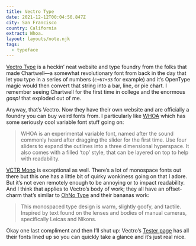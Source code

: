 ```yaml
---
title: Vectro Type
date: 2021-12-12T00:04:50.847Z
city: San Francisco
country: California
extract: Whoa.
layout: layouts/note.njk
tags:
  - typeface
---
```


[Vectro Type](https://www.vectrotype.com/) is a heckin’ neat website and type foundry from the folks that made Chartwell—a somewhat revolutionary font from back in the day that let you type in a series of numbers (`c+67+33` for example) and it’s OpenType magic would then convert that string into a bar, line, or pie chart. I remember seeing Chartwell for the first time in college and the enormous _gasp!_ that exploded out of me.

Anyway, that’s Vectro. Now they have their own website and are officially a foundry you can buy weird fonts from. I particularly like [WHOA](https://www.vectrotype.com/whoa) which has some seriously cool variable font stuff going on:

> WHOA is an experimental variable font, named after the sound commonly heard after dragging the slider for the first time. Use four sliders to expand the outlines into a three dimensional hyperspace. It also comes with a filled ‘top’ style, that can be layered on top to help with readability.

[VCTR Mono](https://www.vectrotype.com/vctr-mono) is exceptional as well. There’s a lot of monospace fonts out there but this one has a little bit of quirky wonkiness going on that I adore. But it’s not even remotely enough to be annoying or to impact readability. And I think that applies to Vectro’s body of work; they all have an offset-charm that’s similar to [OhNo Type](https://ohnotype.co/) and their bananas work:

> This monospaced type design is warm, slightly goofy, and tactile. Inspired by text found on the lenses and bodies of manual cameras, specifically Leicas and Nikons.

Okay one last compliment and then I’ll shut up: Vectro’s [Tester page](https://www.vectrotype.com/tester) has all their fonts lined up so you can quickly take a glance and it’s just real nice.
